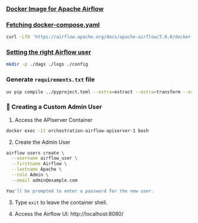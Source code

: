 ### [Docker Image for Apache Airflow](https://airflow.apache.org/docs/docker-stack/index.html)

### [Fetching docker-compose.yaml](https://airflow.apache.org/docs/apache-airflow/stable/howto/docker-compose/index.html#fetching-docker-compose-yaml)


```bash
curl -LfO 'https://airflow.apache.org/docs/apache-airflow/3.0.0/docker-compose.yaml'
```

### [Setting the right Airflow user](https://airflow.apache.org/docs/apache-airflow/stable/howto/docker-compose/index.html#setting-the-right-airflow-user)

```bash
mkdir -p ./dags ./logs ./config
```

### Generate `requirements.txt` file
```bash
uv pip compile ../pyproject.toml --extra=extract --extra=transform --extra=orchestration --output-file requirements.txt
```

### 🔐 Creating a Custom Admin User

1. Access the APIserver Container
```bash
docker exec -it orchestration-airflow-apiserver-1 bash
```

2. Create the Admin User
```bash
airflow users create \
  --username airflow_user \
  --firstname Airflow \
  --lastname Apache \
  --role Admin \
  --email admin@example.com

You'll be prompted to enter a password for the new user.
```

3. Type `exit` to leave the container shell.

4. Access the Airflow UI: http://localhost:8080/
